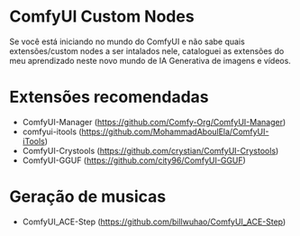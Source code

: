 # ComfyUI Custom Nodes

Se você está iniciando no mundo do ComfyUI e não sabe quais extensões/custom nodes a ser intalados nele, cataloguei as extensões do meu aprendizado neste novo mundo de IA Generativa de imagens e vídeos.

# Extensões recomendadas

- ComfyUI-Manager (https://github.com/Comfy-Org/ComfyUI-Manager)
- comfyui-itools (https://github.com/MohammadAboulEla/ComfyUI-iTools)
- ComfyUI-Crystools (https://github.com/crystian/ComfyUI-Crystools)
- ComfyUI-GGUF (https://github.com/city96/ComfyUI-GGUF)


 # Geração de musicas

 - ComfyUI_ACE-Step (https://github.com/billwuhao/ComfyUI_ACE-Step)
